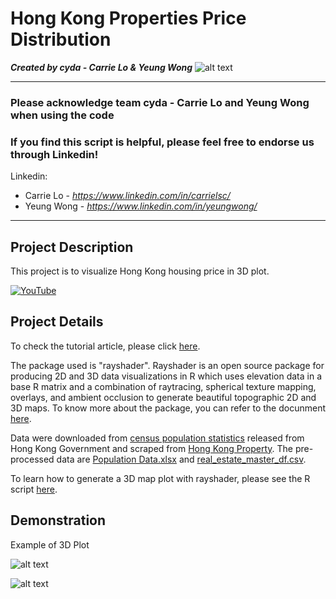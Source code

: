 # Hong Kong Properties Price Distribution
*<b>Created by cyda - Carrie Lo & Yeung Wong</b>*
![alt text](https://2.bp.blogspot.com/-JDCofS2Pvic/WxQCv_XstyI/AAAAAAAAABM/rWHKnG4ItnMULgmO_tWAuGTNL6kAexJlACK4BGAYYCw/s1000/tight%2Bbanner.png)

---------------------------------------------------------------------------------------------
### Please acknowledge <b>team cyda - Carrie Lo and Yeung Wong</b> when using the code

### If you find this script is helpful, please feel free to endorse us through Linkedin!
Linkedin:

* Carrie Lo - *https://www.linkedin.com/in/carrielsc/*
* Yeung Wong - *https://www.linkedin.com/in/yeungwong/*
---------------------------------------------------------------------------------------------
## Project Description
This project is to visualize Hong Kong housing price in 3D plot.

[![YouTube](http://img.youtube.com/vi/qgVW-2UJZrY/0.jpg)](https://www.youtube.com/watch?v=qgVW-2UJZrY)

## Project Details
To check the tutorial article, please click [here](https://towardsdatascience.com/introducing-3d-ggplots-with-rayshader-r-c61e27c6f0e9?source=friends_link&sk=211866db685b04d913e760d6f67d9ec2).

The package used is "rayshader". Rayshader is an open source package for producing 2D and 3D data visualizations in R which uses elevation data in a base R matrix and a combination of raytracing, spherical texture mapping, overlays, and ambient occlusion to generate beautiful topographic 2D and 3D maps. To know more about the package, you can refer to the docunment [here](https://www.rayshader.com/).

Data were downloaded from [census population statistics](https://www.censtatd.gov.hk/hkstat/sub/sp150.jsp?productCode=B1130301) released from Hong Kong Government and scraped from [Hong Kong Property](https://app2.hkp.com.hk/tx/default.jsp?lang=zh%27). The pre-processed data are [Population Data.xlsx](https://github.com/cydalytics/HK_Properties_Price_Distribution/blob/master/Population%20Data.xlsx) and [real_estate_master_df.csv](https://github.com/cydalytics/HK_Properties_Price_Distribution/blob/master/real_estate_master_df.csv).

To learn how to generate a 3D map plot with rayshader, please see the R script [here](https://github.com/cydalytics/HK_Properties_Price_Distribution/blob/master/HK_Properties_Price_Distribution.R).

## Demonstration
Example of 3D Plot

![alt text](https://github.com/cydalytics/HK_Properties_Price_Distribution/blob/master/Output/output1.gif)

![alt text](https://github.com/cydalytics/HK_Properties_Price_Distribution/blob/master/Output/output2.gif)

